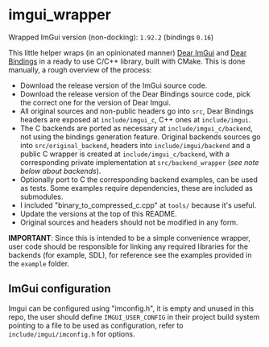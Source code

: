 # imgui_wrapper

Wrapped ImGui version (non-docking): `1.92.2` (bindings `0.16`)

This little helper wraps (in an opinionated manner) [Dear ImGui](https://github.com/ocornut/imgui) and 
[Dear Bindings](https://github.com/dearimgui/dear_bindings) in a ready to use C/C++ library, built
with CMake. This is done manually, a rough overview of the process:

- Download the release version of the ImGui source code.
- Download the release version of the Dear Bindings source code, pick the correct one for the version
  of Dear Imgui.
- All original sources and non-public headers go into `src`, Dear Bindings headers are exposed at 
  `include/imgui_c`, C++ ones at `include/imgui`.
- The C backends are ported as necessary at `include/imgui_c/backend`, not using the bindings generation 
  feature. Original backends sources go into `src/original_backend`, headers into `include/imgui/backend` 
  and a public C wrapper is created at `include/imgui_c/backend`, with a corresponding private implementation 
  at `src/backend_wrapper` (_see note below about backends_).
- Optionally port to C the corresponding backend examples, can be used as tests. Some examples
  require dependencies, these are included as submodules.
- I included "binary_to_compressed_c.cpp" at `tools/` because it's useful.
- Update the versions at the top of this README.
- Original sources and headers should not be modified in any form.

**IMPORTANT**: Since this is intended to be a simple convenience wrapper, user code should be 
responsible for linking any required libraries for the backends (for example, SDL), for reference
see the examples provided in the `example` folder.

## ImGui configuration

Imgui can be configured using "imconfig.h", it is empty and unused in this repo, the user should 
define `IMGUI_USER_CONFIG` in their project build system pointing to a file to be used as 
configuration, refer to `include/imgui/imconfig.h` for options.
